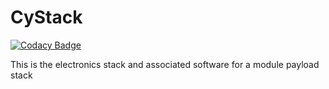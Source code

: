 # CyStack

[![Codacy Badge](https://api.codacy.com/project/badge/Grade/01ecd7ab24b34410a5b5987703818b17)](https://app.codacy.com/app/Danner36/CyStack?utm_source=github.com&utm_medium=referral&utm_content=M2I-HABET/CyStack&utm_campaign=Badge_Grade_Dashboard)

This is the electronics stack and associated software for a module payload stack
